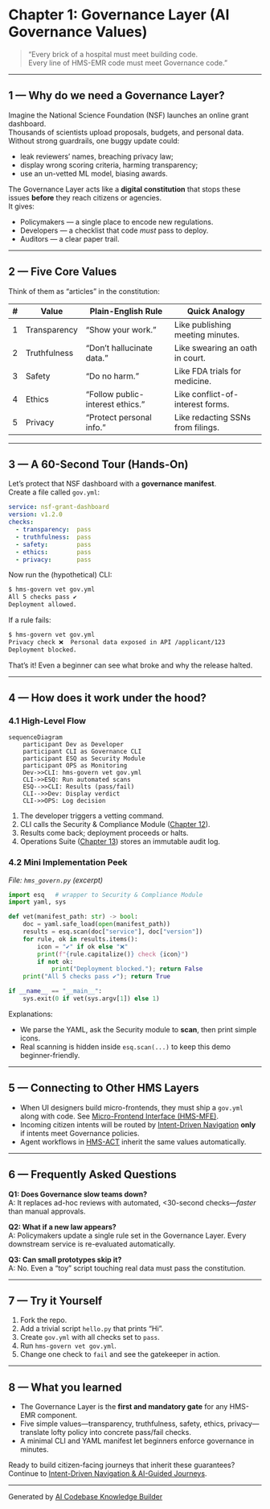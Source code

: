 # Chapter 1: Governance Layer (AI Governance Values)

> “Every brick of a hospital must meet building code.  
> Every line of HMS-EMR code must meet Governance code.”

---

## 1 — Why do we need a Governance Layer?

Imagine the National Science Foundation (NSF) launches an online grant dashboard.  
Thousands of scientists upload proposals, budgets, and personal data.  
Without strong guardrails, one buggy update could:

* leak reviewers’ names, breaching privacy law;  
* display wrong scoring criteria, harming transparency;  
* use an un-vetted ML model, biasing awards.

The Governance Layer acts like a **digital constitution** that stops these issues **before** they reach citizens or agencies.  
It gives:

* Policymakers — a single place to encode new regulations.  
* Developers — a checklist that code *must* pass to deploy.  
* Auditors — a clear paper trail.

---

## 2 — Five Core Values

Think of them as “articles” in the constitution:

| # | Value | Plain-English Rule | Quick Analogy |
|---|-------|-------------------|---------------|
| 1 | Transparency | “Show your work.” | Like publishing meeting minutes. |
| 2 | Truthfulness | “Don’t hallucinate data.” | Like swearing an oath in court. |
| 3 | Safety | “Do no harm.” | Like FDA trials for medicine. |
| 4 | Ethics | “Follow public-interest ethics.” | Like conflict-of-interest forms. |
| 5 | Privacy | “Protect personal info.” | Like redacting SSNs from filings. |

---

## 3 — A 60-Second Tour (Hands-On)

Let’s protect that NSF dashboard with a **governance manifest**.  
Create a file called `gov.yml`:

```yaml
service: nsf-grant-dashboard
version: v1.2.0
checks:
  - transparency:  pass
  - truthfulness:  pass
  - safety:        pass
  - ethics:        pass
  - privacy:       pass
```

Now run the (hypothetical) CLI:

```bash
$ hms-govern vet gov.yml
All 5 checks pass ✔
Deployment allowed.
```

If a rule fails:

```bash
$ hms-govern vet gov.yml
Privacy check ❌  Personal data exposed in API /applicant/123
Deployment blocked.
```

That’s it! Even a beginner can see what broke and why the release halted.

---

## 4 — How does it work under the hood?

### 4.1 High-Level Flow

```mermaid
sequenceDiagram
    participant Dev as Developer
    participant CLI as Governance CLI
    participant ESQ as Security Module
    participant OPS as Monitoring
    Dev->>CLI: hms-govern vet gov.yml
    CLI->>ESQ: Run automated scans
    ESQ-->>CLI: Results (pass/fail)
    CLI-->>Dev: Display verdict
    CLI->>OPS: Log decision
```

1. The developer triggers a vetting command.  
2. CLI calls the Security & Compliance Module ([Chapter 12](12_security___compliance_module__hms_esq___governance_hooks__.md)).  
3. Results come back; deployment proceeds or halts.  
4. Operations Suite ([Chapter 13](13_operations___monitoring_suite__hms_ops__.md)) stores an immutable audit log.

### 4.2 Mini Implementation Peek

_File: `hms_govern.py` (excerpt)_

```python
import esq   # wrapper to Security & Compliance Module
import yaml, sys

def vet(manifest_path: str) -> bool:
    doc = yaml.safe_load(open(manifest_path))
    results = esq.scan(doc["service"], doc["version"])
    for rule, ok in results.items():
        icon = "✔" if ok else "❌"
        print(f"{rule.capitalize()} check {icon}")
        if not ok:
            print("Deployment blocked."); return False
    print("All 5 checks pass ✔"); return True

if __name__ == "__main__":
    sys.exit(0 if vet(sys.argv[1]) else 1)
```

Explanations:

* We parse the YAML, ask the Security module to **scan**, then print simple icons.  
* Real scanning is hidden inside `esq.scan(...)` to keep this demo beginner-friendly.

---

## 5 — Connecting to Other HMS Layers

* When UI designers build micro-frontends, they must ship a `gov.yml` along with code. See [Micro-Frontend Interface (HMS-MFE)](03_micro_frontend_interface__hms_mfe__.md).  
* Incoming citizen intents will be routed by [Intent-Driven Navigation](02_intent_driven_navigation___ai_guided_journeys_.md) **only** if intents meet Governance policies.  
* Agent workflows in [HMS-ACT](06_agent_orchestration___workflow_engine__hms_act__.md) inherit the same values automatically.

---

## 6 — Frequently Asked Questions

**Q1: Does Governance slow teams down?**  
A: It replaces ad-hoc reviews with automated, <30-second checks—*faster* than manual approvals.

**Q2: What if a new law appears?**  
A: Policymakers update a single rule set in the Governance Layer. Every downstream service is re-evaluated automatically.

**Q3: Can small prototypes skip it?**  
A: No. Even a “toy” script touching real data must pass the constitution.

---

## 7 — Try it Yourself

1. Fork the repo.  
2. Add a trivial script `hello.py` that prints “Hi”.  
3. Create `gov.yml` with all checks set to `pass`.  
4. Run `hms-govern vet gov.yml`.  
5. Change one check to `fail` and see the gatekeeper in action.

---

## 8 — What you learned

* The Governance Layer is the **first and mandatory gate** for any HMS-EMR component.  
* Five simple values—transparency, truthfulness, safety, ethics, privacy—translate lofty policy into concrete pass/fail checks.  
* A minimal CLI and YAML manifest let beginners enforce governance in minutes.

Ready to build citizen-facing journeys that inherit these guarantees? Continue to [Intent-Driven Navigation & AI-Guided Journeys](02_intent_driven_navigation___ai_guided_journeys_.md).

---

Generated by [AI Codebase Knowledge Builder](https://github.com/The-Pocket/Tutorial-Codebase-Knowledge)